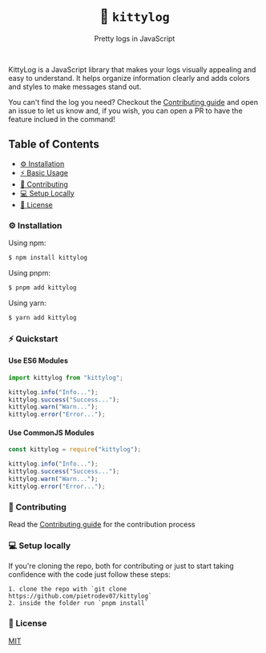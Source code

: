 <div align="center">

# 🎨 `kittylog`
Pretty logs in JavaScript

</div>

<br />

KittyLog is a JavaScript library that makes your logs visually appealing and easy to understand. It helps organize information clearly and adds colors and styles to make messages stand out.

You can't find the log you need? Checkout the [Contributing guide](CONTRIBUTING) and open an issue to let us know and, if you wish, you can open a PR to have the feature inclued in the command!

## Table of Contents

  - [⚙️ Installation](#installation)
  - [⚡️ Basic Usage](#quickstart)
  - [🤔 Contributing](#contributing)
  - [💻 Setup Locally](#setup-locally)
  - [📖 License](#license)


### ⚙️ Installation

Using npm:

```bash
$ npm install kittylog
```

Using pnpm:

```bash
$ pnpm add kittylog
```

Using yarn:

```bash
$ yarn add kittylog
```

### ⚡️ Quickstart

#### Use ES6 Modules

```js
import kittylog from "kittylog";

kittylog.info("Info...");
kittylog.success("Success...");
kittylog.warn("Warn...");
kittylog.error("Error...");
```

#### Use CommonJS Modules

```js
const kittylog = require("kittylog");

kittylog.info("Info...");
kittylog.success("Success...");
kittylog.warn("Warn...");
kittylog.error("Error...");
```

### 🤔 Contributing

Read the [Contributing guide](./CONTRIBUTING.md) for the contribution process

### 💻 Setup locally

If you're cloning the repo, both for contributing or just to start taking confidence with the code just follow these steps:

    1. clone the repo with `git clone https://github.com/pietrodev07/kittylog`
    2. inside the folder run `pnpm install`

### 📖 License

[MIT](LICENSE)